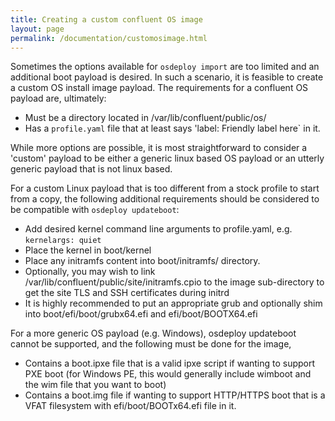 ```yaml
---
title: Creating a custom confluent OS image
layout: page
permalink: /documentation/customosimage.html
---
```


Sometimes the options available for `osdeploy import` are too limited and an additional boot payload is
desired. In such a scenario, it is feasible to create a custom OS install image payload.
The requirements for a confluent OS payload are, ultimately:

* Must be a directory located in /var/lib/confluent/public/os/
* Has a `profile.yaml` file that at least says 'label: Friendly label here` in it.

While more options are possible, it is most straightforward to consider a 'custom' payload to be either
a generic linux based OS payload or an utterly generic payload that is not linux based.

For a custom Linux payload that is too different from a stock profile to start from a copy, the following additional
requirements should be considered to be compatible with `osdeploy updateboot`:
* Add desired kernel command line arguments to profile.yaml, e.g. `kernelargs: quiet`
* Place the kernel in boot/kernel
* Place any initramfs content into boot/initramfs/ directory.
* Optionally, you may wish to link /var/lib/confluent/public/site/initramfs.cpio to the image sub-directory to get the site TLS and SSH certificates during initrd
* It is highly recommended to put an appropriate grub and optionally shim into boot/efi/boot/grubx64.efi and efi/boot/BOOTX64.efi


For a more generic OS payload (e.g. Windows), osdeploy updateboot cannot be supported, and the following must be done for the image, 
* Contains a boot.ipxe file that is a valid ipxe script if wanting to support PXE boot (for Windows PE, this would generally include wimboot and the wim file that you want to boot)
* Contains a boot.img file if wanting to support HTTP/HTTPS boot that is a VFAT filesystem with efi/boot/BOOTx64.efi file in it.
